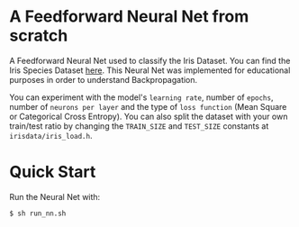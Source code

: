 # A Feedforward Neural Net from scratch
A Feedforward Neural Net used to classify the Iris Dataset. You can find the Iris Species Dataset 
[here](https://www.kaggle.com/datasets/uciml/iris). This Neural Net was implemented for educational purposes in order to understand Backpropagation. 

You can experiment with the model's ```learning rate```, number of ```epochs```, number of ```neurons per layer``` and the type of ```loss function``` (Mean Square or Categorical Cross Entropy). You can also split the dataset with your own train/test ratio by changing the ```TRAIN_SIZE``` and ```TEST_SIZE``` constants at ```irisdata/iris_load.h```.
# Quick Start
Run the Neural Net with:
```bash
$ sh run_nn.sh
```
